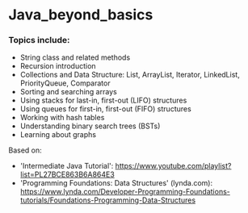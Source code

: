 # Java_beyond_basics

### Topics include:
- String class and related methods
- Recursion introduction
- Collections and Data Structure: List, ArrayList, Iterator, LinkedList, PriorityQueue, Comparator
- Sorting and searching arrays
- Using stacks for last-in, first-out (LIFO) structures
- Using queues for first-in, first-out (FIFO) structures
- Working with hash tables
- Understanding binary search trees (BSTs)
- Learning about graphs

Based on:
- 'Intermediate Java Tutorial': https://www.youtube.com/playlist?list=PL27BCE863B6A864E3
- 'Programming Foundations: Data Structures' (lynda.com): https://www.lynda.com/Developer-Programming-Foundations-tutorials/Foundations-Programming-Data-Structures
